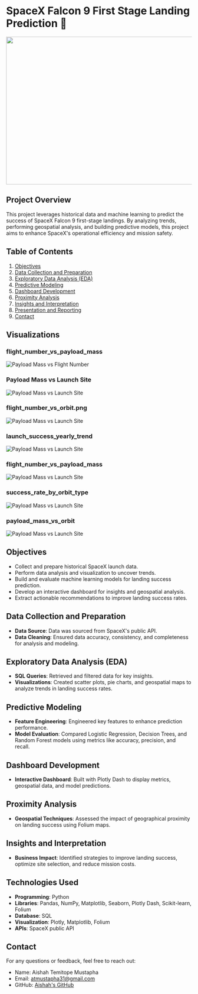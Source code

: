 # **SpaceX Falcon 9 First Stage Landing Prediction 🚀**
<img src="https://drive.google.com/uc?id=13axL48xoauQePVL4y8XLOThOaoeLfAib" width="800" height="400">

## Project Overview
This project leverages historical data and machine learning to predict the success of SpaceX Falcon 9 first-stage landings. By analyzing trends, performing geospatial analysis, and building predictive models, this project aims to enhance SpaceX's operational efficiency and mission safety.

## Table of Contents
1. [Objectives](#objectives)
2. [Data Collection and Preparation](#data-collection-and-preparation)
3. [Exploratory Data Analysis (EDA)](#exploratory-data-analysis-eda)
4. [Predictive Modeling](#predictive-modeling)
5. [Dashboard Development](#dashboard-development)
6. [Proximity Analysis](#proximity-analysis)
7. [Insights and Interpretation](#insights-and-interpretation)
8. [Presentation and Reporting](#presentation-and-reporting)
9. [Contact](#contact)

## Visualizations

### flight_number_vs_payload_mass
![Payload Mass vs Flight Number](https://github.com/AishahTemitopeMustapha/spaceX-falcon9/blob/main/images/flight_number_vs_payload_mass.png)

### Payload Mass vs Launch Site
![Payload Mass vs Launch Site](https://github.com/AishahTemitopeMustapha/spaceX-falcon9/blob/main/images/payload_mass_vs_launch_site.png)

### flight_number_vs_orbit.png
![Payload Mass vs Launch Site](https://github.com/AishahTemitopeMustapha/spaceX-falcon9/blob/main/images/flight_number_vs_orbit.png)

### launch_success_yearly_trend
![Payload Mass vs Launch Site](https://github.com/AishahTemitopeMustapha/spaceX-falcon9/blob/main/images/launch_success_yearly_trend.png)

### flight_number_vs_payload_mass
![Payload Mass vs Launch Site](https://github.com/AishahTemitopeMustapha/spaceX-falcon9/blob/main/images/flight_number_vs_payload_mass.png)

### success_rate_by_orbit_type
![Payload Mass vs Launch Site](https://github.com/AishahTemitopeMustapha/spaceX-falcon9/blob/main/images/success_rate_by_orbit_type.png)

### payload_mass_vs_orbit
![Payload Mass vs Launch Site](https://github.com/AishahTemitopeMustapha/spaceX-falcon9/blob/main/images/payload_mass_vs_orbit.png)

## Objectives
- Collect and prepare historical SpaceX launch data.
- Perform data analysis and visualization to uncover trends.
- Build and evaluate machine learning models for landing success prediction.
- Develop an interactive dashboard for insights and geospatial analysis.
- Extract actionable recommendations to improve landing success rates.

## Data Collection and Preparation
- **Data Source**: Data was sourced from SpaceX's public API.
- **Data Cleaning**: Ensured data accuracy, consistency, and completeness for analysis and modeling.

## Exploratory Data Analysis (EDA)
- **SQL Queries**: Retrieved and filtered data for key insights.
- **Visualizations**: Created scatter plots, pie charts, and geospatial maps to analyze trends in landing success rates.

## Predictive Modeling
- **Feature Engineering**: Engineered key features to enhance prediction performance.
- **Model Evaluation**: Compared Logistic Regression, Decision Trees, and Random Forest models using metrics like accuracy, precision, and recall.

## Dashboard Development
- **Interactive Dashboard**: Built with Plotly Dash to display metrics, geospatial data, and model predictions.

## Proximity Analysis
- **Geospatial Techniques**: Assessed the impact of geographical proximity on landing success using Folium maps.

## Insights and Interpretation
- **Business Impact**: Identified strategies to improve landing success, optimize site selection, and reduce mission costs.

## Technologies Used
- **Programming**: Python
- **Libraries**: Pandas, NumPy, Matplotlib, Seaborn, Plotly Dash, Scikit-learn, Folium
- **Database**: SQL
- **Visualization**: Plotly, Matplotlib, Folium
- **APIs**: SpaceX public API

## Contact
For any questions or feedback, feel free to reach out:

- Name: Aishah Temitope Mustapha  
- Email: atmustapha31@gmail.com  
- GitHub: [Aishah's GitHub](https://github.com/AishahTemitopeMustapha)
